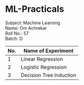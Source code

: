 # ML-Practicals
Subject: Machine Learning<br>
Name: Om Achrekar <br>
Roll No.: 57<br>
Batch: D<br>

| No. | Name of Experiment |
| --- | ----- |
| 1   | Linear Regression |
| 2   | Logistic Regression |
| 3   | Decision Tree Induction |
